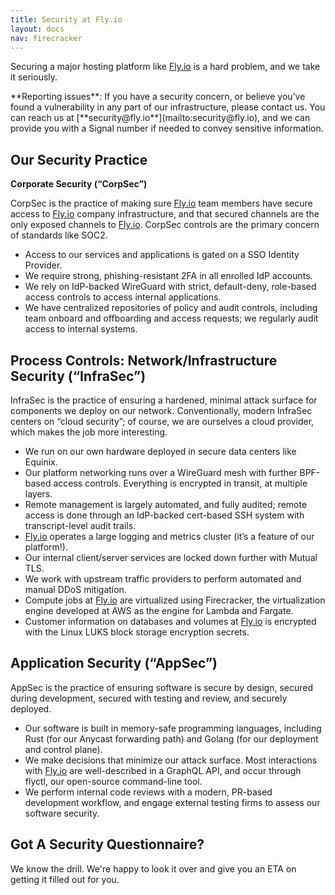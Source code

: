 ```yaml
---
title: Security at Fly.io
layout: docs
nav: firecracker
---
```


Securing a major hosting platform like [Fly.io](http://Fly.io) is a hard problem, and we take it seriously.

<div class="callout">
**Reporting issues**: If you have a security concern, or believe you’ve found a vulnerability in any part of our infrastructure, please contact us. You can reach us at [**security@fly.io**](mailto:security@fly.io), and we can provide you with a Signal number if needed to convey sensitive information.
</div>

## Our Security Practice

**Corporate Security (“CorpSec”)**

CorpSec is the practice of making sure [Fly.io](http://Fly.io) team members have secure access to [Fly.io](http://Fly.io) company infrastructure, and that secured channels are the only exposed channels to [Fly.io](http://Fly.io). CorpSec controls are the primary concern of standards like SOC2.

- Access to our services and applications is gated on a SSO Identity Provider.
- We require strong, phishing-resistant 2FA in all enrolled IdP accounts.
- We rely on IdP-backed WireGuard with strict, default-deny, role-based access controls to access internal applications.
- We have centralized repositories of policy and audit controls, including team onboard and offboarding and access requests; we regularly audit access to internal systems.

## Process Controls: Network/Infrastructure Security (“InfraSec”)

InfraSec is the practice of ensuring a hardened, minimal attack surface for components we deploy on our network. Conventionally, modern InfraSec centers on “cloud security”; of course, we are ourselves a cloud provider, which makes the job more interesting.

- We run on our own hardware deployed in secure data centers like Equinix.
- Our platform networking runs over a WireGuard mesh with further BPF-based access controls. Everything is encrypted in transit, at multiple layers.
- Remote management is largely automated, and fully audited; remote access is done through an IdP-backed cert-based SSH system with transcript-level audit trails.
- [Fly.io](http://Fly.io) operates a large logging and metrics cluster (it’s a feature of our platform!).
- Our internal client/server services are locked down further with Mutual TLS. 
- We work with upstream traffic providers to perform automated and manual DDoS mitigation.
- Compute jobs at [Fly.io](http://Fly.io) are virtualized using Firecracker, the virtualization engine developed at AWS as the engine for Lambda and Fargate. 
- Customer information on databases and volumes at [Fly.io](http://Fly.io) is encrypted with the Linux LUKS block storage encryption secrets. 

## Application Security (“AppSec”)

AppSec is the practice of ensuring software is secure by design, secured during development, secured with testing and review, and securely deployed.

- Our software is built in memory-safe programming languages, including Rust (for our Anycast forwarding path) and Golang (for our deployment and control plane). 
- We make decisions that minimize our attack surface. Most interactions with [Fly.io](http://Fly.io) are well-described in a GraphQL API, and occur through flyctl, our open-source command-line tool.
- We perform internal code reviews with a modern, PR-based development workflow, and engage external testing firms to assess our software security.

## Got A Security Questionnaire?

We know the drill. We&#39;re happy to look it over and give you an ETA on getting it filled out for you.

